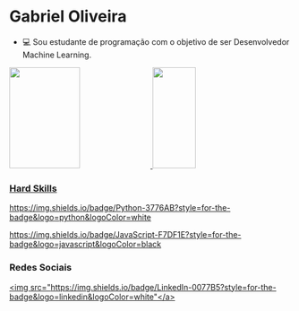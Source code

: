 # **Gabriel Oliveira**

- 💻 Sou estudante de programação com o objetivo de ser Desenvolvedor Machine Learning.

<div>
    <a href='https://github.com/Gabriel-gif-hub'>
    <img width='50%' height="180cm" src="https://github-readme-stats.vercel.app/api?username=Gabriel-gif-hub&show_icons=true&theme=dracula&include_all_commits=true&count_ptivate_true">
    <img width='39%' height="180cm" src="https://github-readme-stats.vercel.app/api/top-langs/?username=Gabriel-gif-hub&layout=compact&langs_count=16&theme=dracula">
</div>

### Hard Skills

https://img.shields.io/badge/Python-3776AB?style=for-the-badge&logo=python&logoColor=white

https://img.shields.io/badge/JavaScript-F7DF1E?style=for-the-badge&logo=javascript&logoColor=black

### Redes Sociais


<a href="https://www.linkedin.com/in/gabriel-oliveira-lima-72412a1aa/" target='_blank'><img src="https://img.shields.io/badge/LinkedIn-0077B5?style=for-the-badge&logo=linkedin&logoColor=white"</a>
